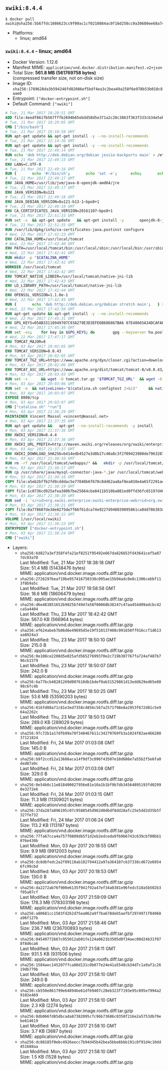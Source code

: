 ## `xwiki:8.4.4`

```console
$ docker pull xwiki@sha256:5b67fdc1086623cc9f09ac1cf0210884ac0f16d258cc9a30680ee68a74511beb
```

-	Platforms:
	-	linux; amd64

### `xwiki:8.4.4` - linux; amd64

-	Docker Version: 1.12.6
-	Manifest MIME: `application/vnd.docker.distribution.manifest.v2+json`
-	Total Size: **561.8 MB (561769758 bytes)**  
	(compressed transfer size, not on-disk size)
-	Image ID: `sha256:1789628da3b594246fd82086ef5bdf4ea3c2bea49a258f6e978b53b018c8aae0`
-	Entrypoint: `["docker-entrypoint.sh"]`
-	Default Command: `["xwiki"]`

```dockerfile
# Tue, 21 Mar 2017 18:28:51 GMT
ADD file:4eedf861fb567fffb2694b65ebdd58d5e371a2c28c3863f363f333cb34e5eb7b in / 
# Tue, 21 Mar 2017 18:29:05 GMT
CMD ["/bin/bash"]
# Tue, 21 Mar 2017 19:10:58 GMT
RUN apt-get update && apt-get install -y --no-install-recommends 		ca-certificates 		curl 		wget 	&& rm -rf /var/lib/apt/lists/*
# Tue, 21 Mar 2017 22:14:36 GMT
RUN apt-get update && apt-get install -y --no-install-recommends 		bzip2 		unzip 		xz-utils 	&& rm -rf /var/lib/apt/lists/*
# Tue, 21 Mar 2017 22:49:14 GMT
RUN echo 'deb http://deb.debian.org/debian jessie-backports main' > /etc/apt/sources.list.d/jessie-backports.list
# Tue, 21 Mar 2017 22:49:15 GMT
ENV LANG=C.UTF-8
# Tue, 21 Mar 2017 22:49:16 GMT
RUN { 		echo '#!/bin/sh'; 		echo 'set -e'; 		echo; 		echo 'dirname "$(dirname "$(readlink -f "$(which javac || which java)")")"'; 	} > /usr/local/bin/docker-java-home 	&& chmod +x /usr/local/bin/docker-java-home
# Tue, 21 Mar 2017 22:49:17 GMT
ENV JAVA_HOME=/usr/lib/jvm/java-8-openjdk-amd64/jre
# Tue, 21 Mar 2017 22:49:17 GMT
ENV JAVA_VERSION=8u121
# Tue, 21 Mar 2017 22:49:18 GMT
ENV JAVA_DEBIAN_VERSION=8u121-b13-1~bpo8+1
# Tue, 21 Mar 2017 22:49:18 GMT
ENV CA_CERTIFICATES_JAVA_VERSION=20161107~bpo8+1
# Tue, 21 Mar 2017 22:51:33 GMT
RUN set -x 	&& apt-get update 	&& apt-get install -y 		openjdk-8-jre-headless="$JAVA_DEBIAN_VERSION" 		ca-certificates-java="$CA_CERTIFICATES_JAVA_VERSION" 	&& rm -rf /var/lib/apt/lists/* 	&& [ "$JAVA_HOME" = "$(docker-java-home)" ]
# Tue, 21 Mar 2017 22:51:35 GMT
RUN /var/lib/dpkg/info/ca-certificates-java.postinst configure
# Wed, 22 Mar 2017 17:42:23 GMT
ENV CATALINA_HOME=/usr/local/tomcat
# Wed, 22 Mar 2017 17:42:40 GMT
ENV PATH=/usr/local/tomcat/bin:/usr/local/sbin:/usr/local/bin:/usr/sbin:/usr/bin:/sbin:/bin
# Wed, 22 Mar 2017 17:42:41 GMT
RUN mkdir -p "$CATALINA_HOME"
# Wed, 22 Mar 2017 17:42:42 GMT
WORKDIR /usr/local/tomcat
# Wed, 22 Mar 2017 17:42:42 GMT
ENV TOMCAT_NATIVE_LIBDIR=/usr/local/tomcat/native-jni-lib
# Wed, 22 Mar 2017 17:42:43 GMT
ENV LD_LIBRARY_PATH=/usr/local/tomcat/native-jni-lib
# Wed, 22 Mar 2017 17:42:44 GMT
ENV OPENSSL_VERSION=1.1.0e-1
# Wed, 22 Mar 2017 17:42:45 GMT
RUN { 		echo 'deb http://deb.debian.org/debian stretch main'; 	} > /etc/apt/sources.list.d/stretch.list 	&& { 		echo 'Package: *'; 		echo 'Pin: release n=stretch'; 		echo 'Pin-Priority: -10'; 		echo; 		echo 'Package: openssl libssl*'; 		echo "Pin: version $OPENSSL_VERSION"; 		echo 'Pin-Priority: 990'; 	} > /etc/apt/preferences.d/stretch-openssl
# Wed, 22 Mar 2017 17:42:56 GMT
RUN apt-get update && apt-get install -y --no-install-recommends 		libapr1 		openssl="$OPENSSL_VERSION" 	&& rm -rf /var/lib/apt/lists/*
# Wed, 22 Mar 2017 17:45:31 GMT
ENV GPG_KEYS=05AB33110949707C93A279E3D3EFE6B686867BA6 07E48665A34DCAFAE522E5E6266191C37C037D42 47309207D818FFD8DCD3F83F1931D684307A10A5 541FBE7D8F78B25E055DDEE13C370389288584E7 61B832AC2F1C5A90F0F9B00A1C506407564C17A3 713DA88BE50911535FE716F5208B0AB1D63011C7 79F7026C690BAA50B92CD8B66A3AD3F4F22C4FED 9BA44C2621385CB966EBA586F72C284D731FABEE A27677289986DB50844682F8ACB77FC2E86E29AC A9C5DF4D22E99998D9875A5110C01C5A2F6059E7 DCFD35E0BF8CA7344752DE8B6FB21E8933C60243 F3A04C595DB5B6A5F1ECA43E3B7BBB100D811BBE F7DA48BB64BCB84ECBA7EE6935CD23C10D498E23
# Wed, 22 Mar 2017 17:45:36 GMT
RUN set -ex; 	for key in $GPG_KEYS; do 		gpg --keyserver ha.pool.sks-keyservers.net --recv-keys "$key"; 	done
# Wed, 22 Mar 2017 17:47:17 GMT
ENV TOMCAT_MAJOR=8
# Mon, 03 Apr 2017 20:02:05 GMT
ENV TOMCAT_VERSION=8.0.43
# Mon, 03 Apr 2017 20:02:05 GMT
ENV TOMCAT_TGZ_URL=https://www.apache.org/dyn/closer.cgi?action=download&filename=tomcat/tomcat-8/v8.0.43/bin/apache-tomcat-8.0.43.tar.gz
# Mon, 03 Apr 2017 20:02:06 GMT
ENV TOMCAT_ASC_URL=https://www.apache.org/dist/tomcat/tomcat-8/v8.0.43/bin/apache-tomcat-8.0.43.tar.gz.asc
# Mon, 03 Apr 2017 20:03:03 GMT
RUN set -x 		&& wget -O tomcat.tar.gz "$TOMCAT_TGZ_URL" 	&& wget -O tomcat.tar.gz.asc "$TOMCAT_ASC_URL" 	&& gpg --batch --verify tomcat.tar.gz.asc tomcat.tar.gz 	&& tar -xvf tomcat.tar.gz --strip-components=1 	&& rm bin/*.bat 	&& rm tomcat.tar.gz* 		&& nativeBuildDir="$(mktemp -d)" 	&& tar -xvf bin/tomcat-native.tar.gz -C "$nativeBuildDir" --strip-components=1 	&& nativeBuildDeps=" 		gcc 		libapr1-dev 		libssl-dev 		make 		openjdk-${JAVA_VERSION%%[-~bu]*}-jdk=$JAVA_DEBIAN_VERSION 	" 	&& apt-get update && apt-get install -y --no-install-recommends $nativeBuildDeps && rm -rf /var/lib/apt/lists/* 	&& ( 		export CATALINA_HOME="$PWD" 		&& cd "$nativeBuildDir/native" 		&& ./configure 			--libdir="$TOMCAT_NATIVE_LIBDIR" 			--prefix="$CATALINA_HOME" 			--with-apr="$(which apr-1-config)" 			--with-java-home="$(docker-java-home)" 			--with-ssl=yes 		&& make -j$(nproc) 		&& make install 	) 	&& apt-get purge -y --auto-remove $nativeBuildDeps 	&& rm -rf "$nativeBuildDir" 	&& rm bin/tomcat-native.tar.gz
# Mon, 03 Apr 2017 20:03:06 GMT
RUN set -e 	&& nativeLines="$(catalina.sh configtest 2>&1)" 	&& nativeLines="$(echo "$nativeLines" | grep 'Apache Tomcat Native')" 	&& nativeLines="$(echo "$nativeLines" | sort -u)" 	&& if ! echo "$nativeLines" | grep 'INFO: Loaded APR based Apache Tomcat Native library' >&2; then 		echo >&2 "$nativeLines"; 		exit 1; 	fi
# Mon, 03 Apr 2017 20:03:07 GMT
EXPOSE 8080/tcp
# Mon, 03 Apr 2017 20:03:07 GMT
CMD ["catalina.sh" "run"]
# Mon, 03 Apr 2017 21:36:29 GMT
MAINTAINER Vincent Massol <vincent@massol.net>
# Mon, 03 Apr 2017 21:37:35 GMT
RUN apt-get update &&   apt-get --no-install-recommends -y install     curl     libreoffice     unzip     libmysql-java &&   rm -rf /var/lib/apt/lists/*
# Mon, 03 Apr 2017 21:37:36 GMT
ENV XWIKI_VERSION=8.4.4
# Mon, 03 Apr 2017 21:37:36 GMT
ENV XWIKI_URL_PREFIX=http://maven.xwiki.org/releases/org/xwiki/enterprise/xwiki-enterprise-web/8.4.4
# Mon, 03 Apr 2017 21:37:37 GMT
ENV XWIKI_DOWNLOAD_SHA256=b414edb4527e3d8b27c40a8c3f2f09423980de7963207b7dc89da71d14e7fb23
# Mon, 03 Apr 2017 21:38:16 GMT
RUN rm -rf /usr/local/tomcat/webapps/* &&   mkdir -p /usr/local/tomcat/temp &&   mkdir -p /usr/local/xwiki/data &&   curl -fSL "${XWIKI_URL_PREFIX}/xwiki-enterprise-web-${XWIKI_VERSION}.war" -o xwiki.war &&   echo "$XWIKI_DOWNLOAD_SHA256 xwiki.war" | sha256sum -c - &&   unzip -d /usr/local/tomcat/webapps/ROOT xwiki.war &&   rm -f xwiki.war
# Mon, 03 Apr 2017 21:38:17 GMT
RUN cp /usr/share/java/mysql-connector-java-*.jar /usr/local/tomcat/webapps/ROOT/WEB-INF/lib/
# Mon, 03 Apr 2017 21:38:18 GMT
COPY file:a5eb2bffb2fd9cdddac5e77040b6f670c8dd62aa8af8ea010e4a65f2291ae6ab in /usr/local/tomcat/bin/ 
# Mon, 03 Apr 2017 21:38:19 GMT
COPY file:1c0736cd925afea380b7be25664cbe8411b510ba081ed0ffd36fc65197d467f4 in /usr/local/tomcat/webapps/ROOT/WEB-INF/hibernate.cfg.xml 
# Mon, 03 Apr 2017 21:38:20 GMT
RUN sed -i 's/<id>org.xwiki.enterprise:xwiki-enterprise-web/<id>org.xwiki.enterprise:xwiki-enterprise-docker/'     /usr/local/tomcat/webapps/ROOT/META-INF/extension.xed
# Mon, 03 Apr 2017 21:38:21 GMT
COPY file:0a778607de3de8275de7f66f61dca74e9227d948039095861ca8dd786383d199 in /usr/local/bin/docker-entrypoint.sh 
# Mon, 03 Apr 2017 21:38:22 GMT
VOLUME [/usr/local/xwiki]
# Mon, 03 Apr 2017 21:38:23 GMT
ENTRYPOINT ["docker-entrypoint.sh"]
# Mon, 03 Apr 2017 21:38:24 GMT
CMD ["xwiki"]
```

-	Layers:
	-	`sha256:6d827a3ef358f4fa21ef8251f95492e667da826653fd43641cef5a877dc03a70`  
		Last Modified: Tue, 21 Mar 2017 18:38:18 GMT  
		Size: 51.4 MB (51438476 bytes)  
		MIME: application/vnd.docker.image.rootfs.diff.tar.gzip
	-	`sha256:2726297beaf19be957416750338c095ae15b94adc0e8c1306cebbf113f8b9a5c`  
		Last Modified: Tue, 21 Mar 2017 19:58:58 GMT  
		Size: 18.6 MB (18606479 bytes)  
		MIME: application/vnd.docker.image.rootfs.diff.tar.gzip
	-	`sha256:d6e483851652b9825b74947a58f00868b38247c47aa454d09adcbc42ca5a4404`  
		Last Modified: Thu, 23 Mar 2017 18:42:42 GMT  
		Size: 567.0 KB (566964 bytes)  
		MIME: application/vnd.docker.image.rootfs.diff.tar.gzip
	-	`sha256:ef624abeb7b86d6e49695d5e19f510137408c991650ff916ccf1d613aa8924a3`  
		Last Modified: Thu, 23 Mar 2017 18:50:10 GMT  
		Size: 215.0 B  
		MIME: application/vnd.docker.image.rootfs.diff.tar.gzip
	-	`sha256:0e108ce2208d5e025afd56527699370e2c719b307767fa724af487b796cb1579`  
		Last Modified: Thu, 23 Mar 2017 18:50:07 GMT  
		Size: 242.0 B  
		MIME: application/vnd.docker.image.rootfs.diff.tar.gzip
	-	`sha256:6a77bcb48281269d007610db1bdef9ab31529861d13edd629ed65e8098c6fc4b`  
		Last Modified: Thu, 23 Mar 2017 18:50:25 GMT  
		Size: 53.6 MB (53590203 bytes)  
		MIME: application/vnd.docker.image.rootfs.diff.tar.gzip
	-	`sha256:016fd08a71c81e3ed7358c4856c567a2571f98e8a2953f672d81c5e964a2262c`  
		Last Modified: Thu, 23 Mar 2017 18:50:13 GMT  
		Size: 289.0 KB (289029 bytes)  
		MIME: application/vnd.docker.image.rootfs.diff.tar.gzip
	-	`sha256:97c72b1a17dfb99a70f348467611c34279769fb3a1024f82ae46628037121824`  
		Last Modified: Fri, 24 Mar 2017 01:03:08 GMT  
		Size: 145.0 B  
		MIME: application/vnd.docker.image.rootfs.diff.tar.gzip
	-	`sha256:b9f2ccd12a13686aca14f9df3c096f43507e18d686e7a55b2f5e6fa0ded87a9c`  
		Last Modified: Fri, 24 Mar 2017 01:03:08 GMT  
		Size: 329.0 B  
		MIME: application/vnd.docker.image.rootfs.diff.tar.gzip
	-	`sha256:0e54b0c11e818400027956e81e10a1b1bf9b7db34564895193fd02990e3272e6`  
		Last Modified: Fri, 24 Mar 2017 01:03:15 GMT  
		Size: 11.3 MB (11309021 bytes)  
		MIME: application/vnd.docker.image.rootfs.diff.tar.gzip
	-	`sha256:37da287a896195c07c9588545d962d0dbdf8dd28afc25e5dd2d35b5f327fe732`  
		Last Modified: Fri, 24 Mar 2017 01:06:24 GMT  
		Size: 113.2 KB (113187 bytes)  
		MIME: application/vnd.docker.image.rootfs.diff.tar.gzip
	-	`sha256:77fa67cca4a757f0809db5f1d2eb2edceda9fb9b6743c639cbf00bb1076e430b`  
		Last Modified: Mon, 03 Apr 2017 20:18:55 GMT  
		Size: 9.9 MB (9912003 bytes)  
		MIME: application/vnd.docker.image.rootfs.diff.tar.gzip
	-	`sha256:dc8dbfedc2a2f89118ab182794412a97a364107c637338cd672e69546fc99cbd`  
		Last Modified: Mon, 03 Apr 2017 20:18:53 GMT  
		Size: 130.0 B  
		MIME: application/vnd.docker.image.rootfs.diff.tar.gzip
	-	`sha256:da2272ab76f900e6135f941f92a47ef34a0381e96fedc518a5b502b3f05a07cf`  
		Last Modified: Mon, 03 Apr 2017 21:59:09 GMT  
		Size: 178.3 MB (178303198 bytes)  
		MIME: application/vnd.docker.image.rootfs.diff.tar.gzip
	-	`sha256:a80681cc1583fd262d75ea062a9f7ba678deb5aefbf2974971f04968a96f127b`  
		Last Modified: Mon, 03 Apr 2017 21:58:46 GMT  
		Size: 236.7 MB (236700893 bytes)  
		MIME: application/vnd.docker.image.rootfs.diff.tar.gzip
	-	`sha256:04549772667c955012ab01fe124a0621b3505d0f34aec00d24b31f078f8d6ca6`  
		Last Modified: Mon, 03 Apr 2017 21:58:11 GMT  
		Size: 931.5 KB (931506 bytes)  
		MIME: application/vnd.docker.image.rootfs.diff.tar.gzip
	-	`sha256:1584aec145207ffca80d131c0b077e24e41a5548cb34d7c1a9af1c2619db779b`  
		Last Modified: Mon, 03 Apr 2017 21:58:10 GMT  
		Size: 249.0 B  
		MIME: application/vnd.docker.image.rootfs.diff.tar.gzip
	-	`sha256:cb550e861799e64894be61df69407c28eb323f7193e95c095e7994a29102e469`  
		Last Modified: Mon, 03 Apr 2017 21:58:10 GMT  
		Size: 2.3 KB (2274 bytes)  
		MIME: application/vnd.docker.image.rootfs.diff.tar.gzip
	-	`sha256:0db066fd85dbcada87382095cfc96b73686c0350f216e2a5753db79ebe614619`  
		Last Modified: Mon, 03 Apr 2017 21:58:10 GMT  
		Size: 3.7 KB (3687 bytes)  
		MIME: application/vnd.docker.image.rootfs.diff.tar.gzip
	-	`sha256:dc08185f0ebc4926eecc7b94d45b42bea5bbe6bbb191c0f91d4c10dd451688aa`  
		Last Modified: Mon, 03 Apr 2017 21:58:10 GMT  
		Size: 1.5 KB (1528 bytes)  
		MIME: application/vnd.docker.image.rootfs.diff.tar.gzip
